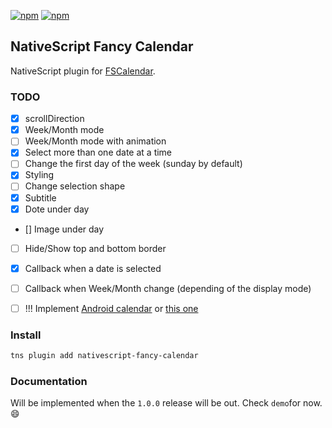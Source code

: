 [![npm](https://img.shields.io/npm/v/nativescript-fancy-calendar.svg)](https://www.npmjs.com/package/nativescript-fancy-calendar)
[![npm](https://img.shields.io/npm/dt/nativescript-fancy-calendar.svg?label=npm%20downloads)](https://www.npmjs.com/package/nativescript-fancy-calendar)

## NativeScript Fancy Calendar

NativeScript plugin for [FSCalendar](https://github.com/WenchaoD/FSCalendar).

### TODO

- [x] scrollDirection
- [x] Week/Month mode
- [ ] Week/Month mode with animation
- [x] Select more than one date at a time
- [ ] Change the first day of the week (sunday by default)
- [x] Styling
- [ ] Change selection shape
- [x] Subtitle
- [x] Dote under day
- [] Image under day
- [ ] Hide/Show top and bottom border
- [x] Callback when a date is selected
- [ ] Callback when Week/Month change (depending of the display mode)
- [ ] !!! Implement [Android calendar](https://github.com/SundeepK/CompactCalendarView) or [this one](https://github.com/prolificinteractive/material-calendarview)



### Install 

```bash
tns plugin add nativescript-fancy-calendar
```

### Documentation

Will be implemented when the `1.0.0` release will be out.
Check `demo`for now. :smile:
